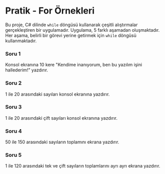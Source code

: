 # Pratik - For Örnekleri

Bu proje, C# dilinde `while` döngüsü kullanarak çeşitli alıştırmalar gerçekleştiren bir uygulamadır. Uygulama, 5 farklı aşamadan oluşmaktadır. Her aşama, belirli bir görevi yerine getirmek için `while` döngüsü kullanmaktadır.

### Soru 1
Konsol ekranına 10 kere "Kendime inanıyorum, ben bu yazılım işini hallederim!" yazdırır.

### Soru 2
1 ile 20 arasındaki sayıları konsol ekranına yazdırır.

### Soru 3
1 ile 20 arasındaki çift sayıları konsol ekranına yazdırır.

### Soru 4
50 ile 150 arasındaki sayıların toplamını ekrana yazdırır.

### Soru 5
1 ile 120 arasındaki tek ve çift sayıların toplamlarını ayrı ayrı ekrana yazdırır.

